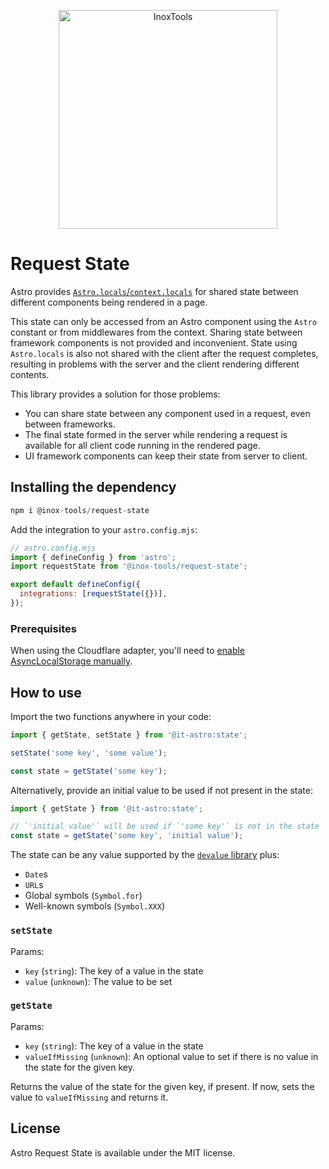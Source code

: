 <p align="center">
    <img alt="InoxTools" width="350px" src="https://github.com/Fryuni/inox-tools/blob/main/assets/shield.png?raw=true"/>
</p>

# Request State

Astro provides [`Astro.locals`/`context.locals`](https://docs.astro.build/en/reference/api-reference/#astrolocals) for shared state between different components being rendered in a page.

This state can only be accessed from an Astro component using the `Astro` constant or from middlewares from the context. Sharing state between framework components is not provided and inconvenient. State using `Astro.locals` is also not shared with the client after the request completes, resulting in problems with the server and the client rendering different contents.

This library provides a solution for those problems:

- You can share state between any component used in a request, even between frameworks.
- The final state formed in the server while rendering a request is available for all client code running in the rendered page.
- UI framework components can keep their state from server to client.

## Installing the dependency

```js
npm i @inox-tools/request-state
```

Add the integration to your `astro.config.mjs`:

```js
// astro.config.mjs
import { defineConfig } from 'astro';
import requestState from '@inox-tools/request-state';

export default defineConfig({
  integrations: [requestState({})],
});
```

### Prerequisites

When using the Cloudflare adapter, you'll need to [enable AsyncLocalStorage manually](https://developers.cloudflare.com/workers/runtime-apis/nodejs/#enable-only-asynclocalstorage).

## How to use

Import the two functions anywhere in your code:

```ts
import { getState, setState } from '@it-astro:state';

setState('some key', 'some value');

const state = getState('some key');
```

Alternatively, provide an initial value to be used if not present in the state:

```ts
import { getState } from '@it-astro:state';

// `'initial value'` will be used if `'some key'` is not in the state
const state = getState('some key', 'initial value');
```

The state can be any value supported by the [`devalue` library](https://www.npmjs.com/package/devalue) plus:

- `Date`s
- `URL`s
- Global symbols (`Symbol.for`)
- Well-known symbols (`Symbol.XXX`)

### `setState`

Params:

- `key` (`string`): The key of a value in the state
- `value` (`unknown`): The value to be set

### `getState`

Params:

- `key` (`string`): The key of a value in the state
- `valueIfMissing` (`unknown`): An optional value to set if there is no value in the state for the given key.

Returns the value of the state for the given key, if present. If now, sets the value to `valueIfMissing` and returns it.

## License

Astro Request State is available under the MIT license.
